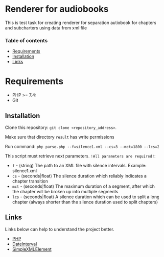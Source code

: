 # Renderer for audiobooks

This is test task for creating renderer for separation autiobook for chapters and subcharters using data from xml file

### Table of contents

- [Requirements](#requirements)
- [Installation](#installation)
- [Links](#links)

# Requirements

* PHP >= 7.4:
* Git

## Installation

Clone this repository:
`git clone <repository_address>`.

Make sure that directory `result` has write permissions

Run command:
`php parse.php --f=silence1.xml --cs=3 --mct=1800 --lcs=2`

This script must retrieve next parameters. `!All parameters are required!`:
- `f` - (string) The path to an XML file with silence intervals. Example: silence1.xml
- `cs` - (seconds|float) The silence duration which reliably indicates a chapter transition
- `mct` - (seconds|float) The maximum duration of a segment, after which the chapter will be broken up into multiple segments
- `lcs` - (seconds|float) A silence duration which can be used to split a long chapter (always shorter than the silence duration used to split chapters)

## Links

Links below can help to understand the project better.

* [PHP](https://www.php.net)
* [DateInterval](https://www.php.net/manual/ru/class.dateinterval.php)
* [SimpleXMLElement](https://www.php.net/manual/ru/class.simplexmlelement.php)